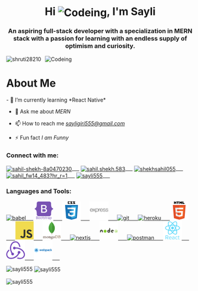 <h1 align="center" width="50px" height="50px">Hi <img align="center" alt="Codeing" width="40px" height="40px" src="https://raw.githubusercontent.com/MartinHeinz/MartinHeinz/master/wave.gif">, I'm Sayli</h1>
 
<h3 align="center">An aspiring full-stack developer with a specialization in MERN stack with a passion for learning with an endless supply of optimism and curiosity.</h3>
<img align="right" alt="Codeing" width="400" src="https://i.pinimg.com/originals/9d/cb/36/9dcb36579d4518b31451906466dc735d.gif">

<p align="left"> <img src="https://komarev.com/ghpvc/?username=sayli555&label=Profile%20views&color=0e75b6&style=flat" alt="shruti28210" /> </p>


<h1>About Me</h1>
- 🌱 I’m currently learning *React Native*

- 💬 Ask me about *MERN*

- 📫 How to reach me *sayligiri555@gmail.com*

- ⚡ Fun fact *I am Funny*

<h3 align="left">Connect with me:</h3>
<p align="left">
  
  <a href="https://www.linkedin.com/in/sayli-giri/" target="blank"><img align="center"
      src="https://raw.githubusercontent.com/rahuldkjain/github-profile-readme-generator/master/src/images/icons/Social/linked-in-alt.svg"
      alt="sahil-shekh-8a0470230" width="50" height="50"/>&nbsp;&nbsp;&nbsp;&nbsp;&nbsp;</a>
  <a href="https://fb.com/sayli555" target="blank"><img align="center"
      src="https://raw.githubusercontent.com/rahuldkjain/github-profile-readme-generator/master/src/images/icons/Social/facebook.svg"
      alt="sahil.shekh.583"  width="50" height="50"/>&nbsp;&nbsp;&nbsp;&nbsp;&nbsp;</a>
<a href="https://www.instagram.com/sayli.developer/" target="blank"><img align="center"
      src="https://raw.githubusercontent.com/rahuldkjain/github-profile-readme-generator/master/src/images/icons/Social/instagram.svg"
      alt="shekhsahil055"  width="50" height="50"/>&nbsp;&nbsp;&nbsp;&nbsp;&nbsp;</a>
  <a href="https://www.hackerrank.com/sayligiri555" target="blank"><img align="center"
      src="https://raw.githubusercontent.com/rahuldkjain/github-profile-readme-generator/master/src/images/icons/Social/hackerrank.svg"
      alt="sahil_fw14_483?hr_r=1"  width="50" height="50"/>&nbsp;&nbsp;&nbsp;&nbsp;&nbsp;</a>
    <a href="https://www.leetcode.com/sayli555" target="blank"><img align="center" src="https://raw.githubusercontent.com/rahuldkjain/github-profile-readme-generator/master/src/images/icons/Social/leet-code.svg" alt="sayli555"  width="50" height="50"/>&nbsp;&nbsp;&nbsp;&nbsp;&nbsp;</a>
</p>

<h3 align="left">Languages and Tools:</h3>
<p align="left"> <a href="https://babeljs.io/" target="_blank" rel="noreferrer"> <img src="https://www.vectorlogo.zone/logos/babeljs/babeljs-icon.svg" alt="babel" width="50" height="50"/>&nbsp;&nbsp;&nbsp;&nbsp;&nbsp;</a> <a href="https://getbootstrap.com" target="_blank" rel="noreferrer">  <img src="https://raw.githubusercontent.com/devicons/devicon/master/icons/bootstrap/bootstrap-plain-wordmark.svg" alt="bootstrap" width="50" height="50"/>&nbsp;&nbsp;&nbsp;&nbsp;&nbsp; </a> <a href="https://www.w3schools.com/css/" target="_blank" rel="noreferrer"> <img src="https://raw.githubusercontent.com/devicons/devicon/master/icons/css3/css3-original-wordmark.svg" alt="css3" width="50" height="50"/>&nbsp;&nbsp;&nbsp;&nbsp;&nbsp;
  </a> <a href="https://expressjs.com" target="_blank" rel="noreferrer"> <img src="https://raw.githubusercontent.com/devicons/devicon/master/icons/express/express-original-wordmark.svg" alt="express" width="50" height="50"/>&nbsp;&nbsp;&nbsp;&nbsp;&nbsp; </a> <a href="https://git-scm.com/" target="_blank" rel="noreferrer"> <img src="https://www.vectorlogo.zone/logos/git-scm/git-scm-icon.svg" alt="git" width="50" height="50"/>&nbsp;&nbsp;&nbsp;&nbsp;&nbsp; </a> 
  <a href="https://heroku.com" target="_blank" rel="noreferrer"> <img src="https://www.vectorlogo.zone/logos/heroku/heroku-icon.svg" alt="heroku" width="50" height="50"/>&nbsp;&nbsp;&nbsp;&nbsp;&nbsp; </a>  <a href="https://www.w3.org/html/" target="_blank" rel="noreferrer"> <img src="https://raw.githubusercontent.com/devicons/devicon/master/icons/html5/html5-original-wordmark.svg" alt="html5" width="50" height="50"/>&nbsp;&nbsp;&nbsp;&nbsp;&nbsp; </a><a href="https://developer.mozilla.org/en-US/docs/Web/JavaScript" target="_blank" rel="noreferrer"> <img src="https://raw.githubusercontent.com/devicons/devicon/master/icons/javascript/javascript-original.svg" alt="javascript" width="50" height="50"/>&nbsp;&nbsp;&nbsp;&nbsp;&nbsp; </a>  <a href="https://www.mongodb.com/" target="_blank" rel="noreferrer"> <img src="https://raw.githubusercontent.com/devicons/devicon/master/icons/mongodb/mongodb-original-wordmark.svg" alt="mongodb" width="50" height="50"/>&nbsp;&nbsp;&nbsp;&nbsp;&nbsp; </a>  <a href="https://nextjs.org/" target="_blank" rel="noreferrer"> <img src="https://cdn.worldvectorlogo.com/logos/nextjs-2.svg" alt="nextjs" width="50" height="50"/>&nbsp;&nbsp;&nbsp;&nbsp;&nbsp; </a>  <a href="https://nodejs.org" target="_blank" rel="noreferrer"> <img src="https://raw.githubusercontent.com/devicons/devicon/master/icons/nodejs/nodejs-original-wordmark.svg" alt="nodejs" width="50" height="50"/>&nbsp;&nbsp;&nbsp;&nbsp;&nbsp; </a> <a href="https://postman.com" target="_blank" rel="noreferrer"> <img src="https://www.vectorlogo.zone/logos/getpostman/getpostman-icon.svg" alt="postman" width="50" height="50"/>&nbsp;&nbsp;&nbsp;&nbsp;&nbsp; </a><a href="https://reactjs.org/" target="_blank" rel="noreferrer"> <img src="https://raw.githubusercontent.com/devicons/devicon/master/icons/react/react-original-wordmark.svg" alt="react" width="50" height="50"/>&nbsp;&nbsp;&nbsp;&nbsp;&nbsp; </a> <a href="https://redux.js.org" target="_blank" rel="noreferrer"> <img src="https://raw.githubusercontent.com/devicons/devicon/master/icons/redux/redux-original.svg" alt="redux" width="50" height="50"/>&nbsp;&nbsp;&nbsp;&nbsp;&nbsp; </a> <a href="https://webpack.js.org" target="_blank" rel="noreferrer"> <img src="https://raw.githubusercontent.com/devicons/devicon/d00d0969292a6569d45b06d3f350f463a0107b0d/icons/webpack/webpack-original-wordmark.svg" alt="webpack" width="50" height="50"/>&nbsp;&nbsp;&nbsp;&nbsp;&nbsp; </a> </p>

<p><img align="left" src="https://github-readme-stats.vercel.app/api/top-langs?username=sayli555&show_icons=true&locale=en&layout=compact" alt="sayli555" /></p>

<p>&nbsp;<img align="center" src="https://github-readme-stats.vercel.app/api?username=sayli555&show_icons=true&locale=en" alt="sayli555" /></p>

<p><img align="center" src="https://github-readme-streak-stats.herokuapp.com/?user=sayli555&" alt="sayli555" /></p>
